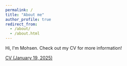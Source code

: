 ```yaml
---
permalink: /
title: "About me"
author_profile: true
redirect_from: 
  - /about/
  - /about.html
---
```


Hi, I'm Mohsen. Check out my CV for more information!

[CV (January 19, 2025)](files/CV_Mohsen_Alizadeh_Noghani_January_19_2025.pdf)
